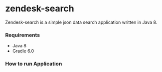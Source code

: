 zendesk-search
==============

Zendesk-search is a simple json data search application written in Java 8.

### Requirements
    
* Java 8
* Gradle 6.0

### How to run Application

